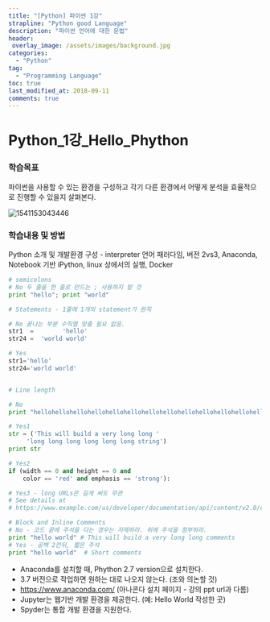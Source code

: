 ```yaml
---
title: "[Python] 파이썬 1강"
strapline: "Python good Language"
description: "파이썬 언어에 대한 문법"
header:
 overlay_image: /assets/images/background.jpg
categories:
  - "Python"
tag:
  - "Programming Language"
toc: true
last_modified_at: 2018-09-11
comments: true
---
```


# Python_1강_Hello_Phython

### 학습목표

파이썬을 사용할 수 있는 환경을 구성하고 각기 다른 환경에서 어떻게 분석을 효율적으로 진행할 수 있을지 살펴본다.



![1541153043446](/assets/images/1.png)

### 학습내용 및 방법

Python 소개 및 개발환경 구성 - interpreter 언어 패러다임, 버전 2vs3, Anaconda, Notebook 기반 iPython, linux 상에서의 실행, Docker

```python
# semicolons
# No 두 줄을 한 줄로 만드는 ; 사용하지 말 것
print "hello"; print "world"

# Statements - 1줄에 1개의 statement가 원칙

# No 끝나는 부분 수직열 맞출 필요 없음.
str1  =        'hello'
str24 =  'world world'

# Yes
str1='hello'
str24='world world'


# Line length

# No
print "hellohellohellohellohellohellohellohellohellohellohellohellohellohellohellohello"

# Yes1
str = ('This will build a very long long '
     'long long long long long long string')
print str

# Yes2
if (width == 0 and height == 0 and
    color == 'red' and emphasis == 'strong'):

# Yes3 - long URLs은 길게 써도 무관
# See details at
# https://www.example.com/us/developer/documentation/api/content/v2.0/csv_file_name_extension_full_specification.html

# Block and Inline Comments
# No - 코드 끝에 주석을 다는 경우는 자제하라. 위에 주석을 첨부하라.
print "hello world" # This will build a very long long comments
# Yes - 공백 2칸뒤, 짧은 주석
print "hello world"  # Short comments
```

- Anaconda를 설치할 때, Phython 2.7 version으로 설치한다.
- 3.7 버전으로 작업하면 원하는 대로 나오지 않는다. (조와 의논할 것)
- https://www.anaconda.com/ (아나콘다 설치 페이지 - 강의 ppt url과 다름)
- Jupyter는 웹기반 개발 환경을 제공한다. (예: Hello World 작성한 곳)
- Spyder는 통합 개발 환경을 지원한다.
